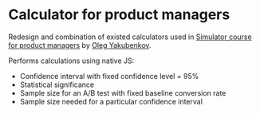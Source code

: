 # Calculator for product managers

Redesign and combination of existed calculators used in [Simulator course for product managers](https://simulator.gopractice.ru/) by [Oleg Yakubenkov](https://www.facebook.com/lohmatyi312).

Performs calculations using native JS:

* Сonfidence interval with fixed confidence level = 95%
* Statistical significance
* Sample size for an A/B test with fixed baseline conversion rate
* Sample size needed for a particular confidence interval
